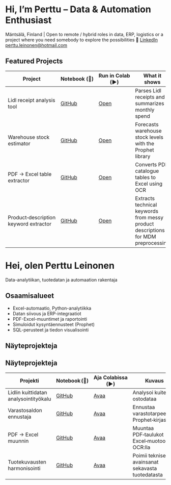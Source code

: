 # Hi, I’m Perttu – Data & Automation Enthusiast

Mäntsälä, Finland | Open to remote / hybrid roles in data, ERP, logistics or a project where you need somebody to explore the possibilities
🔗 [LinkedIn](https://www.linkedin.com/in/perttu-leinonen-487325b7) perttu.leinonen@hotmail.com

## Featured Projects  
| Project | Notebook (📝) | Run in Colab (▶️) | What it shows |
|---------|---------------|------------------|---------------|
| Lidl receipt analysis tool | [GitHub](notebooks/Lidl_receipt_financial_tracker.ipynb) | [Open](https://colab.research.google.com/github/Alleyfoo/Alleyfoo/blob/main/notebooks/Lidl_receipt_financial_tracker.ipynb) | Parses Lidl receipts and summarizes monthly spend |
| Warehouse stock estimator | [GitHub](notebooks/Warehouse_stock_estimator.ipynb) | [Open](https://colab.research.google.com/github/Alleyfoo/Alleyfoo/blob/main/notebooks/Warehouse_stock_estimator.ipynb) | Forecasts warehouse stock levels with the Prophet library |
| PDF → Excel table extractor | [GitHub](notebooks/pdf_to_excel_converter.ipynb) | [Open](https://colab.research.google.com/github/Alleyfoo/Alleyfoo/blob/main/notebooks/pdf_to_excel_converter.ipynb) | Converts PDF catalogue tables to Excel using OCR |
| Product‑description keyword extractor | [GitHub](notebooks/Product_Description_Keyword_Extraction_Demo.ipynb) | [Open](https://colab.research.google.com/github/Alleyfoo/Alleyfoo/blob/main/notebooks/Product_Description_Keyword_Extraction_Demo.ipynb) | Extracts technical keywords from messy product descriptions for MDM preprocessing |

# Hei, olen Perttu Leinonen
Data-analytiikan, tuotedatan ja automaation rakentaja

## Osaamisalueet
- Excel-automaatio, Python-analytiikka
- Datan siivous ja ERP-integraatiot
- PDF-Excel-muuntimet ja raportointi
- Simuloidut kysyntäennusteet (Prophet)
- SQL-perusteet ja tiedon visualisointi

## Näyteprojekteja

## Näyteprojekteja  
| Projekti | Notebook (📝) | Aja Colabissa (▶️) | Kuvaus |
|----------|---------------|-------------------|--------|
| Lidlin kuittidatan analysointityökalu | [GitHub](notebooks/Lidl_receipt_financial_tracker.ipynb) | [Avaa](https://colab.research.google.com/github/Alleyfoo/Alleyfoo/blob/main/notebooks/Lidl_receipt_financial_tracker.ipynb) | Analysoi kuiteista ostodataa |
| Varastosaldon ennustaja | [GitHub](notebooks/Warehouse_stock_estimator.ipynb) | [Avaa](https://colab.research.google.com/github/Alleyfoo/Alleyfoo/blob/main/notebooks/Warehouse_stock_estimator.ipynb) | Ennustaa varastotarpeet Prophet‑kirjastolla |
| PDF → Excel muunnin | [GitHub](notebooks/pdf_to_excel_converter.ipynb) | [Avaa](https://colab.research.google.com/github/Alleyfoo/Alleyfoo/blob/main/notebooks/pdf_to_excel_converter.ipynb) | Muuntaa PDF‑taulukot Excel‑muotoon OCR:lla |
| Tuotekuvausten harmonisointi | [GitHub](notebooks/Product_Description_Keyword_Extraction_Demo.ipynb) | [Avaa](https://colab.research.google.com/github/Alleyfoo/Alleyfoo/blob/main/notebooks/Product_Description_Keyword_Extraction_Demo.ipynb) | Poimii tekniset avainsanat sekavasta tuotedatasta |
